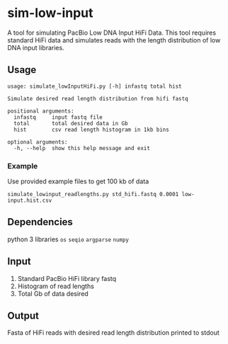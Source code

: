 # sim-low-input
A tool for simulating PacBio Low DNA Input HiFi Data. This tool requires standard HiFi data and simulates reads with the length distribution of low DNA input libraries.

## Usage

```
usage: simulate_lowInputHiFi.py [-h] infastq total hist

Simulate desired read length distribution from hifi fastq

positional arguments:
  infastq     input fastq file
  total       total desired data in Gb
  hist        csv read length histogram in 1kb bins

optional arguments:
  -h, --help  show this help message and exit
```

### Example
Use provided example files to get 100 kb of data

`simulate_lowinput_readlengths.py std_hifi.fastq 0.0001 low-input.hist.csv`

## Dependencies
python 3 libraries `os` `seqio` `argparse` `numpy`

## Input
1. Standard PacBio HiFi library fastq
2. Histogram of read lengths
3. Total Gb of data desired

## Output
Fasta of HiFi reads with desired read length distribution printed to stdout


